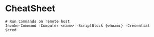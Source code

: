 # CheatSheet



```
# Run Commands on remote host
Invoke-Command -Computer <name> -ScriptBlock {whoami} -Credential $cred
```
